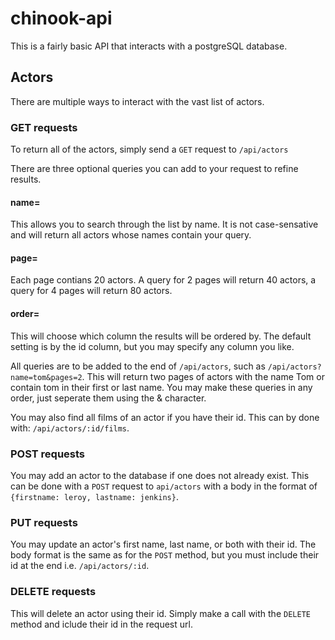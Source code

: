 # chinook-api

This is a fairly basic API that interacts with a postgreSQL database.

## Actors

There are multiple ways to interact with the vast list of actors.

### GET requests

To return all of the actors, simply send a `GET` request to `/api/actors`

There are three optional queries you can add to your request to refine results.

#### name=

This allows you to search through the list by name. It is not case-sensative and will return all actors whose names contain your query.

#### page=

Each page contians 20 actors. A query for 2 pages will return 40 actors, a query for 4 pages will return 80 actors.

#### order=

This will choose which column the results will be ordered by. The default setting is by the id column, but you may specify any column you like.

All queries are to be added to the end of `/api/actors`, such as `/api/actors?name=tom&pages=2`. This will return two pages of actors with the name Tom or contain tom in their first or last name. You may make these queries in any order, just seperate them using the & character.

You may also find all films of an actor if you have their id. This can by done with: `/api/actors/:id/films`.

### POST requests

You may add an actor to the database if one does not already exist. This can be done with a `POST` request to `api/actors` with a body in the format of `{firstname: leroy, lastname: jenkins}`.

### PUT requests

You may update an actor's first name, last name, or both with their id. The body format is the same as for the `POST` method, but you must include their id at the end i.e. `/api/actors/:id`.

### DELETE requests

This will delete an actor using their id. Simply make a call with the `DELETE` method and iclude their id in the request url.
